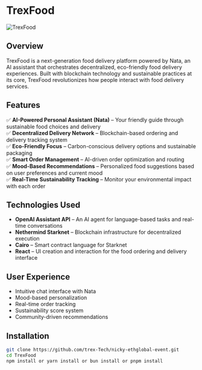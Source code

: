 # TrexFood

![TrexFood](./image/nata-logo.jpg)

## Overview

TrexFood is a next-generation food delivery platform powered by Nata, an AI assistant that orchestrates decentralized, eco-friendly food delivery experiences. Built with blockchain technology and sustainable practices at its core, TrexFood revolutionizes how people interact with food delivery services.

## Features

✅ **AI-Powered Personal Assistant (Nata)** – Your friendly guide through sustainable food choices and delivery  
✅ **Decentralized Delivery Network** – Blockchain-based ordering and delivery tracking system  
✅ **Eco-Friendly Focus** – Carbon-conscious delivery options and sustainable packaging  
✅ **Smart Order Management** – AI-driven order optimization and routing  
✅ **Mood-Based Recommendations** – Personalized food suggestions based on user preferences and current mood  
✅ **Real-Time Sustainability Tracking** – Monitor your environmental impact with each order

## Technologies Used

- **OpenAI Assistant API** – An AI agent for language-based tasks and real-time conversations
- **Nethermind Starknet** – Blockchain infrastructure for decentralized execution
- **Cairo** – Smart contract language for Starknet
- **React** – UI creation and interaction for the food ordering and delivery interface

## User Experience

- Intuitive chat interface with Nata
- Mood-based personalization
- Real-time order tracking
- Sustainability score system
- Community-driven recommendations

## Installation

```bash
git clone https://github.com/trex-Tech/nicky-ethglobal-event.git
cd TrexFood
npm install or yarn install or bun install or pnpm install
```
